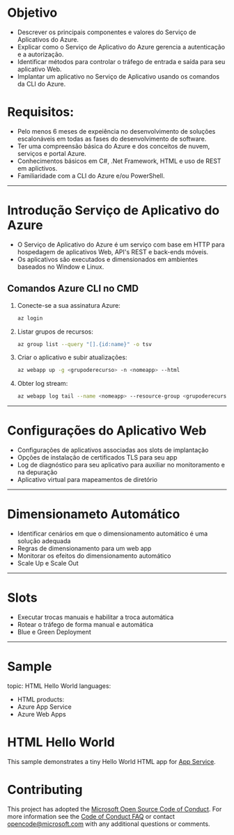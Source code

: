 # Objetivo

- Descrever os principais componentes e valores do Serviço de Aplicativos do Azure.
- Explicar como o Serviço de Aplicativo do Azure gerencia a autenticação e a autorização.
- Identificar métodos para controlar o tráfego de entrada e saída para seu aplicativo Web.
- Implantar um aplicativo no Serviço de Aplicativo usando os comandos da CLI do Azure.

# Requisitos:

 - Pelo menos 6 meses de expeiência no desenvolvimento de soluções escalonáveis em todas as fases do desenvolvimento de software.
 - Ter uma compreensão básica do Azure e dos conceitos de nuvem, serviços e portal Azure.
 - Conhecimentos básicos em C#, .Net Framework, HTML e uso de REST em aplictivos.
 - Familiaridade com a CLI do Azure e/ou PowerShell.

---

# Introdução Serviço de Aplicativo do Azure

- O Serviço de Aplicativo do Azure é um serviço com base em HTTP para hospedagem de aplicativos Web, API's REST e back-ends móveis.
- Os aplicativos são executados e dimensionados em ambientes baseados no Window e Linux.

## Comandos Azure CLI no CMD

1. Conecte-se a sua assinatura Azure:
    ```sh
    az login
    ```
2. Listar grupos de recursos:
    ```sh
    az group list --query "[].{id:name}" -o tsv
    ```
3. Criar o aplicativo e subir atualizações:
    ```sh
    az webapp up -g <grupoderecurso> -n <nomeapp> --html
    ```
4. Obter log stream:
    ```sh
    az webapp log tail --name <nomeapp> --resource-group <grupoderecurso>
    ```

---

# Configurações do Aplicativo Web

- Configurações de aplicativos associadas aos slots de implantação
- Opções de instalação de certificados TLS para seu app
- Log de diagnóstico para seu aplicativo para auxiliar no monitoramento e na depuração
- Aplicativo virtual para mapeamentos de diretório

---

# Dimensionameto Automático

- Identificar cenários em que o dimensionamento automático é uma solução adequada
- Regras de dimensionamento para um web app
- Monitorar os efeitos do dimensionamento automático
- Scale Up e Scale Out

---

# Slots

- Executar trocas manuais e habilitar a troca automática
- Rotear o tráfego de forma manual e automática
- Blue e Green Deployment

---

# Sample

topic: HTML Hello World
languages:
  - HTML
products:
  - Azure App Service
  - Azure Web Apps

# HTML Hello World

This sample demonstrates a tiny Hello World HTML app for [App Service](https://docs.microsoft.com/azure/app-service).

# Contributing

This project has adopted the [Microsoft Open Source Code of Conduct](https://opensource.microsoft.com/codeofconduct/). For more information see the [Code of Conduct FAQ](https://opensource.microsoft.com/codeofconduct/faq/) or contact [opencode@microsoft.com](mailto:opencode@microsoft.com) with any additional questions or comments.